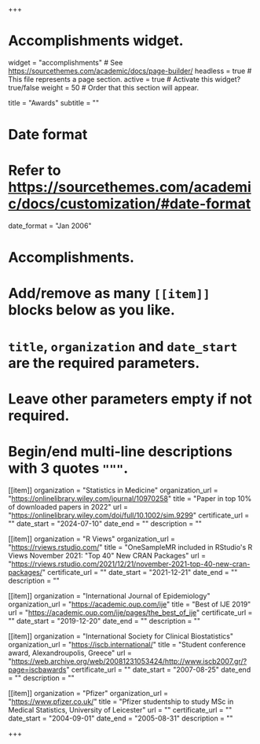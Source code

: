 +++
# Accomplishments widget.
widget = "accomplishments"  # See https://sourcethemes.com/academic/docs/page-builder/
headless = true  # This file represents a page section.
active = true  # Activate this widget? true/false
weight = 50  # Order that this section will appear.

title = "Awards"
subtitle = ""

# Date format
#   Refer to https://sourcethemes.com/academic/docs/customization/#date-format
date_format = "Jan 2006"

# Accomplishments.
#   Add/remove as many `[[item]]` blocks below as you like.
#   `title`, `organization` and `date_start` are the required parameters.
#   Leave other parameters empty if not required.
#   Begin/end multi-line descriptions with 3 quotes `"""`.

[[item]]
  organization = "Statistics in Medicine"
  organization_url = "https://onlinelibrary.wiley.com/journal/10970258"
  title = "Paper in top 10% of downloaded papers in 2022"
  url = "https://onlinelibrary.wiley.com/doi/full/10.1002/sim.9299"
  certificate_url = ""
  date_start = "2024-07-10"
  date_end = ""
  description = ""

[[item]]
  organization = "R Views"
  organization_url = "https://rviews.rstudio.com/"
  title = "OneSampleMR included in RStudio's R Views November 2021: \"Top 40\" New CRAN Packages"
  url = "https://rviews.rstudio.com/2021/12/21/november-2021-top-40-new-cran-packages/"
  certificate_url = ""
  date_start = "2021-12-21"
  date_end = ""
  description = ""

[[item]]
  organization = "International Journal of Epidemiology"
  organization_url = "https://academic.oup.com/ije"
  title = "Best of IJE 2019"
  url = "https://academic.oup.com/ije/pages/the_best_of_ije"
  certificate_url = ""
  date_start = "2019-12-20"
  date_end = ""
  description = ""

[[item]]
  organization = "International Society for Clinical Biostatistics"
  organization_url = "https://iscb.international/"
  title = "Student conference award, Alexandroupolis, Greece"
  url = "https://web.archive.org/web/20081231053424/http://www.iscb2007.gr/?page=iscbawards"
  certificate_url = ""
  date_start = "2007-08-25"
  date_end = ""
  description = ""

[[item]]
  organization = "Pfizer"
  organization_url = "https://www.pfizer.co.uk/"
  title = "Pfizer studentship to study MSc in Medical Statistics, University of Leicester"
  url = ""
  certificate_url = ""
  date_start = "2004-09-01"
  date_end = "2005-08-31"
  description = ""

+++
